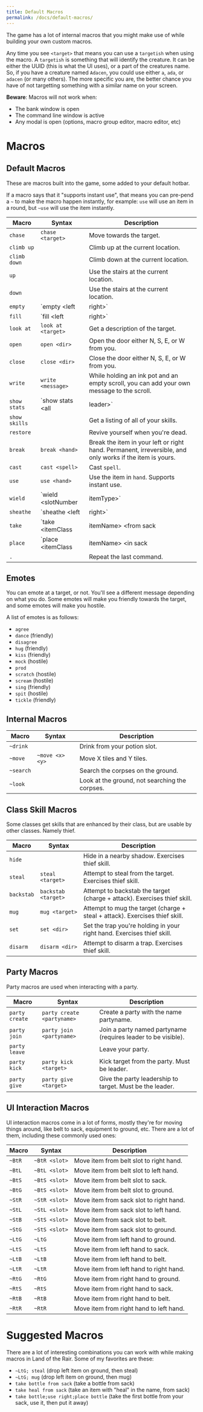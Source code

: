 ```yaml
---
title: Default Macros
permalink: /docs/default-macros/
---
```


The game has a lot of internal macros that you might make use of while building your own custom macros. 

Any time you see `<target>` that means you can use a `targetish` when using the macro. A `targetish` is something that will identify the creature. It can be either the UUID (this is what the UI uses), or a part of the creatures name. So, if you have a creature named `Adacen`, you could use either `a`, `ada`, or `adacen` (or many others). The more specific you are, the better chance you have of not targetting something with a similar name on your screen.

**Beware**: Macros will not work when:

* The bank window is open
* The command line window is active
* Any modal is open (options, macro group editor, macro editor, etc)

# Macros

## Default Macros

These are macros built into the game, some added to your default hotbar.

If a macro says that it "supports instant use", that means you can pre-pend a `~` to make the macro happen instantly, for example: `use` will use an item in a round, but `~use` will use the item instantly.

Macro | Syntax | Description
----- | ------ | -----------
`chase`               | `chase <target>` | Move towards the target.
`climb up`            | | Climb up at the current location.
`climb down`          | | Climb down at the current location.
`up`                  | | Use the stairs at the current location.
`down`                | | Use the stairs at the current location.
`empty`               | `empty <left|right>` | Empty the bottle in your chosen hand.
`fill`                | `fill <left|right>` | Fill the bottle in your chosen hand based on where you are.
`look at`             | `look at <target>` | Get a description of the target.
`open`                | `open <dir>` | Open the door either N, S, E, or W from you.
`close`               | `close <dir>` | Close the door either N, S, E, or W from you.
`write`               | `write <message>` | While holding an ink pot and an empty scroll, you can add your own message to the scroll.
`show stats`          | `show stats <all|leader>` | Get a listing of all or some of your stats. `show stats all` will give you everything, whereas `show stats` will give you the basics. `show stats leader` will show you your current leaderboard stats.
`show skills`         | | Get a listing of all of your skills.
`restore`             | | Revive yourself when you're dead.
`break`               | `break <hand>` | Break the item in your left or right hand. Permanent, irreversible, and only works if the item is yours.
`cast`                | `cast <spell>` | Cast `spell`.
`use`                 | `use <hand>` | Use the item in `hand`. Supports instant use.
`wield`               | `wield <slotNumber|itemType>` | Take an item from your belt and put it in the first available hand. Supports instant use.
`sheathe`             | `sheathe <left|right>` | Put the item in your left or right hand into your belt. Supports instant use.
`take`                | `take <itemClass|itemName> <from sack|belt|pouch>` | Take an item that matches itemClass or itemName from the specified container and put it into the first available hand.
`place`               | `place <itemClass|itemName> <in sack|belt|pouch>` | Take an item that matches itemClass or itemName from either the right or left hand and put it into the specified container.
`.`                   | | Repeat the last command.

## Emotes

You can emote at a target, or not. You'll see a different message depending on what you do. Some emotes will make you friendly towards the target, and some emotes will make you hostile.

A list of emotes is as follows:

* `agree`
* `dance` (friendly)
* `disagree`
* `hug` (friendly)
* `kiss` (friendly)
* `mock` (hostile)
* `prod`
* `scratch` (hostile)
* `scream` (hostile)
* `sing` (friendly)
* `spit` (hostile)
* `tickle` (friendly)

## Internal Macros

Macro | Syntax | Description
----- | ------ | -----------
`~drink`        | | Drink from your potion slot.
`~move`         | `~move <x> <y>` | Move X tiles and Y tiles.
`~search`       | | Search the corpses on the ground.
`~look`         | | Look at the ground, not searching the corpses.

## Class Skill Macros

Some classes get skills that are enhanced by their class, but are usable by other classes. Namely thief.

Macro | Syntax | Description
----- | ------ | -----------
`hide`      | | Hide in a nearby shadow. Exercises thief skill.
`steal`     | `steal <target>` | Attempt to steal from the target. Exercises thief skill. 
`backstab`  | `backstab <target>` | Attempt to backstab the target (charge + attack). Exercises thief skill.
`mug`       | `mug <target>` | Attempt to mug the target (charge + steal + attack). Exercises thief skill.
`set`       | `set <dir>`    | Set the trap you're holding in your right hand. Exercises thief skill.
`disarm`    | `disarm <dir>` | Attempt to disarm a trap. Exercises thief skill.

## Party Macros

Party macros are used when interacting with a party.

Macro | Syntax | Description
----- | ------ | -----------
`party create`      | `party create <partyname>` | Create a party with the name partyname.
`party join`        | `party join <partyname>`   | Join a party named partyname (requires leader to be visible).
`party leave`       | | Leave your party.
`party kick`        | `party kick <target>`      | Kick target from the party. Must be leader.
`party give`        | `party give <target>`      | Give the party leadership to target. Must be the leader.

## UI Interaction Macros

UI interaction macros come in a lot of forms, mostly they're for moving things around, like belt to sack, equipment to ground, etc. There are a lot of them, including these commonly used ones:

Macro | Syntax | Description
----- | ------ | -----------
`~BtR` | `~BtR <slot>` | Move item from belt slot to right hand.
`~BtL` | `~BtL <slot>` | Move item from belt slot to left hand.
`~BtS` | `~BtS <slot>` | Move item from belt slot to sack.
`~BtG` | `~BtS <slot>` | Move item from belt slot to ground.
`~StR` | `~StR <slot>` | Move item from sack slot to right hand.
`~StL` | `~StL <slot>` | Move item from sack slot to left hand.
`~StB` | `~StS <slot>` | Move item from sack slot to belt.
`~StG` | `~StS <slot>` | Move item from sack slot to ground.
`~LtG` | `~LtG` | Move item from left hand to ground.
`~LtS` | `~LtS` | Move item from left hand to sack.
`~LtB` | `~LtB` | Move item from left hand to belt.
`~LtR` | `~LtR` | Move item from left hand to right hand.
`~RtG` | `~RtG` | Move item from right hand to ground.
`~RtS` | `~RtS` | Move item from right hand to sack.
`~RtB` | `~RtB` | Move item from right hand to belt.
`~RtR` | `~RtR` | Move item from right hand to left hand.

# Suggested Macros

There are a lot of interesting combinations you can work with while making macros in Land of the Rair. Some of my favorites are these:

* `~LtG; steal` (drop left item on ground, then steal)
* `~LtG; mug` (drop left item on ground, then mug)
* `take bottle from sack` (take a bottle from sack)
* `take heal from sack` (take an item with "heal" in the name, from sack)
* `take bottle;use right;place bottle` (take the first bottle from your sack, use it, then put it away)
